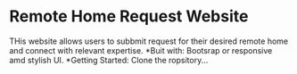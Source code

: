 # Remote Home Request Website
THis website allows users to subbmit request for their desired remote home and connect with relevant expertise.
*Buit with: Bootsrap or responsive amd stylish UI.
*Getting Started: Clone the ropsitory...
